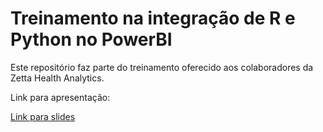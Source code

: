# Treinamento na integração de R e Python no PowerBI

Este repositório faz parte do treinamento oferecido aos colaboradores da Zetta Health Analytics.

Link para apresentação: 

[Link para slides](https://docs.google.com/presentation/d/e/2PACX-1vSYpvIyVqLAnjBz85vYwoZcR83FS8uzADuDj-dUfHmc25TWQcYDM0nAOZy9sDhvhKsYYr58xMncL6lJ/pub?start=false&loop=false&delayms=3000)

